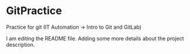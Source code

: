# GitPractice
Practice for git (IT Automation -> Intro to Git and GitLab)

I am editing the README file. Adding some more details about the project description.

